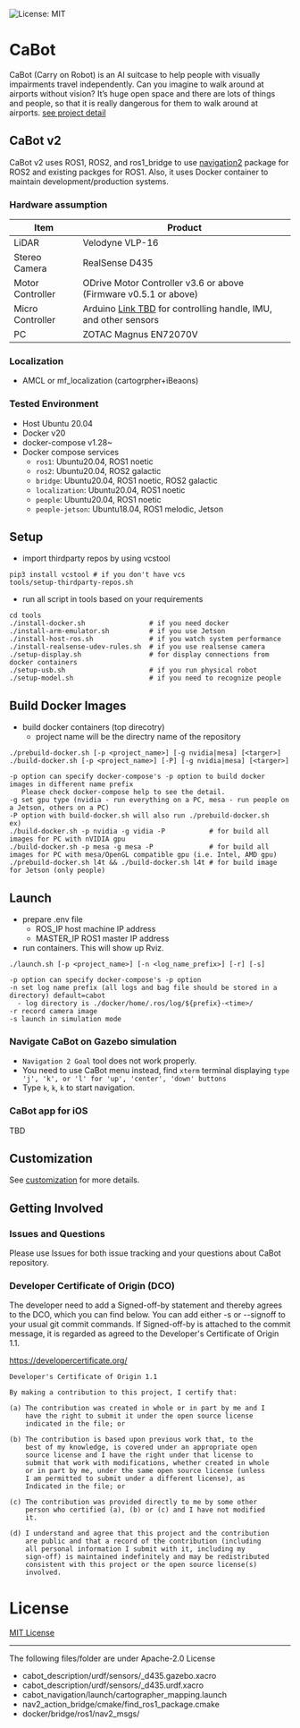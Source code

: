 ![License: MIT](https://img.shields.io/badge/License-MIT-blue.svg)

# CaBot

CaBot (Carry on Robot) is an AI suitcase to help people with visually impairments travel independently. Can you imagine to walk around at airports without vision? It’s huge open space and there are lots of things and people, so that it is really dangerous for them to walk around at airports. [see project detail](https://www.cs.cmu.edu/~NavCog/cabot.html)

## CaBot v2

CaBot v2 uses ROS1, ROS2, and ros1_bridge to use [navigation2](https://github.com/ros-planning/navigation2) package for ROS2 and existing packges for ROS1. Also, it uses Docker container to maintain development/production systems.

### Hardware assumption
Item|Product
---|---
LiDAR|Velodyne VLP-16
Stereo Camera|RealSense D435
Motor Controller|ODrive Motor Controller v3.6 or above (Firmware v0.5.1 or above)
Micro Controller|Arduino [Link TBD]() for controlling handle, IMU, and other sensors
PC|ZOTAC Magnus EN72070V

### Localization
- AMCL or mf_localization (cartogrpher+iBeaons)

### Tested Environment

- Host Ubuntu 20.04
- Docker v20
- docker-compose v1.28~
- Docker compose services
  - `ros1`: Ubuntu20.04, ROS1 noetic
  - `ros2`: Ubuntu20.04, ROS2 galactic
  - `bridge`: Ubuntu20.04, ROS1 noetic, ROS2 galactic
  - `localization`: Ubuntu20.04, ROS1 noetic
  - `people`: Ubuntu20.04, ROS1 noetic
  - `people-jetson`: Ubuntu18.04, ROS1 melodic, Jetson

## Setup

- import thirdparty repos by using vcstool
```
pip3 install vcstool # if you don't have vcs
tools/setup-thirdparty-repos.sh
```
- run all script in tools based on your requirements
```
cd tools
./install-docker.sh                # if you need docker
./install-arm-emulator.sh          # if you use Jetson
./install-host-ros.sh              # if you watch system performance
./install-realsense-udev-rules.sh  # if you use realsense camera
./setup-display.sh                 # for display connections from docker containers
./setup-usb.sh                     # if you run physical robot
./setup-model.sh                   # if you need to recognize people
```

## Build Docker Images
- build docker containers (top direcotry)
  - project name will be the directry name of the repository
```
./prebuild-docker.sh [-p <project_name>] [-g nvidia|mesa] [<targer>]
./build-docker.sh [-p <project_name>] [-P] [-g nvidia|mesa] [<targer>]

-p option can specify docker-compose's -p option to build docker images in different name prefix
   Please check docker-compose help to see the detail.
-g set gpu type (nvidia - run everything on a PC, mesa - run people on a Jetson, others on a PC)
-P option with build-docker.sh will also run ./prebuild-docker.sh
ex)
./build-docker.sh -p nvidia -g vidia -P           # for build all images for PC with nVIDIA gpu
./build-docker.sh -p mesa -g mesa -P              # for build all images for PC with mesa/OpenGL compatible gpu (i.e. Intel, AMD gpu)
./prebuild-docker.sh l4t && ./build-docker.sh l4t # for build image for Jetson (only people)

```
## Launch
- prepare .env file
  - ROS_IP       host machine IP address
  - MASTER_IP    ROS1 master IP address
- run containers. This will show up Rviz.
```
./launch.sh [-p <project_name>] [-n <log_name_prefix>] [-r] [-s]

-p option can specify docker-compose's -p option
-n set log name prefix (all logs and bag file should be stored in a directory) default=cabot
  - log directory is ./docker/home/.ros/log/${prefix}-<time>/
-r record camera image
-s launch in simulation mode
```

### Navigate CaBot on Gazebo simulation

- `Navigation 2 Goal` tool does not work properly. 
- You need to use CaBot menu instead, find `xterm` terminal displaying `type 'j', 'k', or 'l' for 'up', 'center', 'down' buttons`
- Type `k`, `k`, `k` to start navigation.

### CaBot app for iOS

TBD

## Customization

See [customization](doc/customization.md) for more details.

## Getting Involved

### Issues and Questions

Please use Issues for both issue tracking and your questions about CaBot repository.

### Developer Certificate of Origin (DCO)

The developer need to add a Signed-off-by statement and thereby agrees to the DCO, which you can find below. You can add either -s or --signoff to your usual git commit commands. If Signed-off-by is attached to the commit message, it is regarded as agreed to the Developer's Certificate of Origin 1.1.


https://developercertificate.org/
```
Developer's Certificate of Origin 1.1

By making a contribution to this project, I certify that:

(a) The contribution was created in whole or in part by me and I
    have the right to submit it under the open source license
    indicated in the file; or

(b) The contribution is based upon previous work that, to the
    best of my knowledge, is covered under an appropriate open
    source license and I have the right under that license to
    submit that work with modifications, whether created in whole
    or in part by me, under the same open source license (unless
    I am permitted to submit under a different license), as
    Indicated in the file; or

(c) The contribution was provided directly to me by some other
    person who certified (a), (b) or (c) and I have not modified
    it.

(d) I understand and agree that this project and the contribution
    are public and that a record of the contribution (including
    all personal information I submit with it, including my
    sign-off) is maintained indefinitely and may be redistributed
    consistent with this project or the open source license(s)
    involved.
```

# License

[MIT License](LICENSE)


---
The following files/folder are under Apache-2.0 License

- cabot_description/urdf/sensors/_d435.gazebo.xacro
- cabot_description/urdf/sensors/_d435.urdf.xacro
- cabot_navigation/launch/cartographer_mapping.launch
- nav2_action_bridge/cmake/find_ros1_package.cmake
- docker/bridge/ros1/nav2_msgs/
